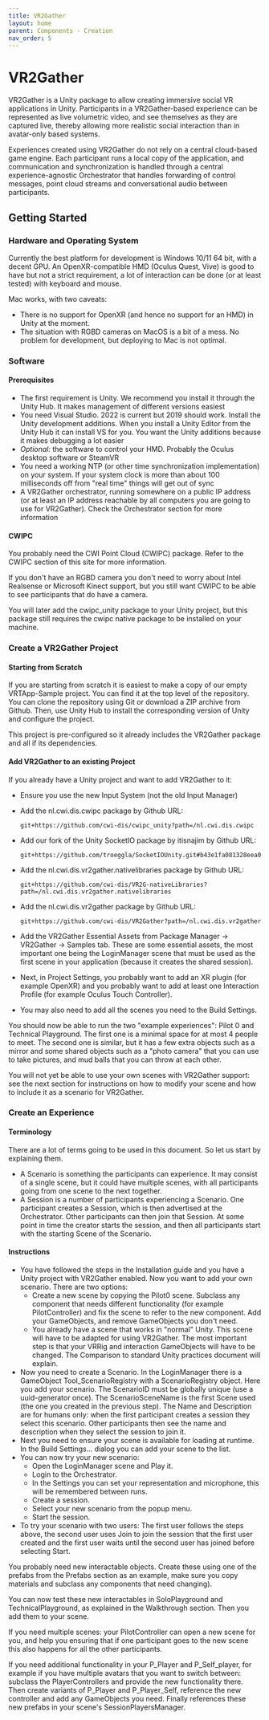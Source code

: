 ```yaml
---
title: VR2Gather
layout: home
parent: Components - Creation
nav_order: 5
---
```


# VR2Gather

VR2Gather is a Unity package to allow creating immersive social VR applications
in Unity. Participants in a VR2Gather-based experience can be represented as
live volumetric video, and see themselves as they are captured live, thereby
allowing more realistic social interaction than in avatar-only based systems.

Experiences created using VR2Gather do not rely on a central cloud-based game
engine. Each participant runs a local copy of the application, and communication
and synchronization is handled through a central experience-agnostic Orchestrator
that handles forwarding of control messages, point cloud streams and
conversational audio between participants.

## Getting Started

### Hardware and Operating System

Currently the best platform for development is Windows 10/11 64 bit, with a
decent GPU. An OpenXR-compatible HMD (Oculus Quest, Vive) is good to have but
not a strict requirement, a lot of interaction can be done (or at least tested)
with keyboard and mouse.

Mac works, with two caveats:

- There is no support for OpenXR (and hence no support for an HMD) in Unity at
  the moment.
- The situation with RGBD cameras on MacOS is a bit of a mess. No problem for
  development, but deploying to Mac is not optimal.

### Software

#### Prerequisites

- The first requirement is Unity. We recommend you install it through the Unity
  Hub. It makes management of different versions easiest
- You need Visual Studio. 2022 is current but 2019 should work. Install the
  Unity development additions. When you install a Unity Editor from the Unity
  Hub it can install VS for you. You want the Unity additions because it makes
  debugging a lot easier
- *Optional:* the software to control your HMD. Probably the Oculus desktop
  software or SteamVR
- You need a working NTP (or other time synchronization implementation) on your
  system. If your system clock is more than about 100 milliseconds off from
  "real time" things will get out of sync
- A VR2Gather orchestrator, running somewhere on a public IP address (or at
  least an IP address reachable by all computers you are going to use for
  VR2Gather). Check the Orchestrator section for more information

#### CWIPC

You probably need the CWI Point Cloud (CWIPC) package. Refer to the CWIPC
section of this site for more information.

If you don't have an RGBD camera you don't need to worry about Intel Realsense
or Microsoft Kinect support, but you still want CWIPC to be able to see
participants that do have a camera.

You will later add the cwipc_unity package to your Unity project, but this
package still requires the cwipc native package to be installed on your machine.

### Create a VR2Gather Project

#### Starting from Scratch

If you are starting from scratch it is easiest to make a copy of our empty
VRTApp-Sample project. You can find it at the top level of the repository. You
can clone the repository using Git or download a ZIP archive from Github. Then,
use Unity Hub to install the corresponding version of Unity and configure the
project.

This project is pre-configured so it already includes the VR2Gather package and
all if its dependencies.

#### Add VR2Gather to an existing Project

If you already have a Unity project and want to add VR2Gather to it:

- Ensure you use the new Input System (not the old Input Manager)
- Add the nl.cwi.dis.cwipc package by Github URL:

      git+https://github.com/cwi-dis/cwipc_unity?path=/nl.cwi.dis.cwipc

- Add our fork of the Unity SocketIO package by itisnajim by Github URL:

      git+https://github.com/troeggla/SocketIOUnity.git#b43e1fa081328eea08f8a7c05c54eba14c97ae22

- Add the nl.cwi.dis.vr2gather.nativelibraries package by Github URL:

      git+https://github.com/cwi-dis/VR2G-nativeLibraries?path=/nl.cwi.dis.vr2gather.nativelibraries

- Add the nl.cwi.dis.vr2gather package by Github URL:

      git+https://github.com/cwi-dis/VR2Gather?path=/nl.cwi.dis.vr2gather

- Add the VR2Gather Essential Assets from Package Manager -> VR2Gather -> Samples
  tab. These are some essential assets, the most important one being the
  LoginManager scene that must be used as the first scene in your application
  (because it creates the shared session).
- Next, in Project Settings, you probably want to add an XR plugin (for example
  OpenXR) and you probably want to add at least one Interaction Profile (for
  example Oculus Touch Controller).
- You may also need to add all the scenes you need to the Build Settings.

You should now be able to run the two "example experiences": Pilot 0 and
Technical Playground. The first one is a minimal space for at most 4 people to
meet. The second one is similar, but it has a few extra objects such as a
mirror and some shared objects such as a "photo camera" that you can use to
take pictures, and mud balls that you can throw at each other.

You will not yet be able to use your own scenes with VR2Gather support: see the
next section for instructions on how to modify your scene and how to include it
as a scenario for VR2Gather.

### Create an Experience

#### Terminology

There are a lot of terms going to be used in this document. So let us start by
explaining them.

- A Scenario is something the participants can experience. It may consist of a
  single scene, but it could have multiple scenes, with all participants going
  from one scene to the next together.
- A Session is a number of participants experiencing a Scenario. One participant
  creates a Session, which is then advertised at the Orchestrator. Other
  participants can then join that Session. At some point in time the creator
  starts the session, and then all participants start with the starting Scene
  of the Scenario.

#### Instructions

- You have followed the steps in the Installation guide and you have a Unity
  project with VR2Gather enabled. Now you want to add your own scenario. There
  are two options:
  - Create a new scene by copying the Pilot0 scene. Subclass any component that
    needs different functionality (for example PilotController) and fix the
    scene to refer to the new component. Add your GameObjects, and remove
    GameObjects you don't need.
  - You already have a scene that works in "normal" Unity. This scene will have
    to be adapted for using VR2Gather. The most important step is that your
    VRRig and interaction GameObjects will have to be changed. The Comparison to
    standard Unity practices document will explain.
- Now you need to create a Scenario. In the LoginManager there is a GameObject
  Tool_ScenarioRegistry with a ScenarioRegistry object. Here you add your
  scenario. The ScenarioID must be globally unique (use a uuid-generator once).
  The ScenarioSceneName is the first Scene used (the one you created in the
  previous step). The Name and Description are for humans only: when the first
  participant creates a session they select this scenario. Other participants
  then see the name and description when they select the session to join it.
- Next you need to ensure your scene is available for loading at runtime. In
  the Build Settings... dialog you can add your scene to the list.
- You can now try your new scenario:
  - Open the LoginManager scene and Play it.
  - Login to the Orchestrator.
  - In the Settings you can set your representation and microphone, this will
    be remembered between runs.
  - Create a session.
  - Select your new scenario from the popup menu.
  - Start the session.
- To try your scenario with two users: The first user follows the steps above,
  the second user uses Join to join the session that the first user created and
  the first user waits until the second user has joined before selecting Start.

You probably need new interactable objects. Create these using one of the
prefabs from the Prefabs section as an example, make sure you copy materials
and subclass any components that need changing).

You can now test these new interactables in SoloPlayground and
TechnicalPlayground, as explained in the Walkthrough section. Then you add them
to your scene.

If you need multiple scenes: your PilotController can open a new scene for you,
and help you ensuring that if one participant goes to the new scene this also
happens for all the other participants.

If you need additional functionality in your P_Player and P_Self_player, for
example if you have multiple avatars that you want to switch between: subclass
the PlayerControllers and provide the new functionality there. Then create
variants of P_Player and P_Player_Self, reference the new controller and add
any GameObjects you need. Finally references these new prefabs in your scene's
SessionPlayersManager.
